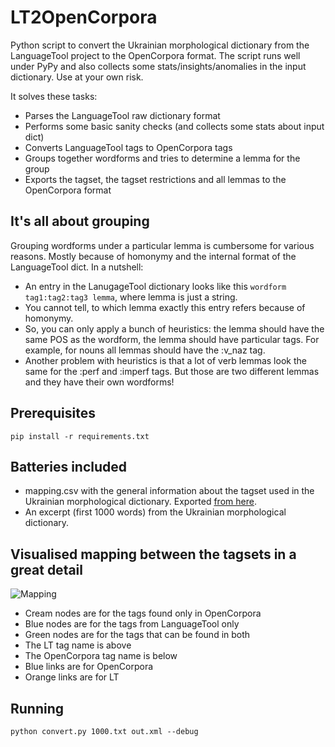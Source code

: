 LT2OpenCorpora
==============

Python script to convert the Ukrainian morphological dictionary from the LanguageTool project to the OpenCorpora format.
The script runs well under PyPy and also collects some stats/insights/anomalies in the input dictionary.
Use at your own risk.

It solves these tasks:
* Parses the LanguageTool raw dictionary format
* Performs some basic sanity checks (and collects some stats about input dict)
* Converts LanguageTool tags to OpenCorpora tags
* Groups together wordforms and tries to determine a lemma for the group
* Exports the tagset, the tagset restrictions and all lemmas to the OpenCorpora format

## It's all about grouping
Grouping wordforms under a particular lemma is cumbersome for various reasons. Mostly because of homonymy and the internal format of the LanguageTool dict.
In a nutshell:
* An entry in the LanugageTool dictionary looks like this `wordform tag1:tag2:tag3 lemma`, where lemma is just a string.
* You cannot tell, to which lemma exactly this entry refers because of homonymy.
* So, you can only apply a bunch of heuristics: the lemma should have the same POS as the wordform, the lemma should have particular tags. For example, for nouns all lemmas should have the :v_naz tag.
* Another problem with heuristics is that a lot of verb lemmas look the same for the :perf and :imperf tags. But those are two different lemmas and they have their own wordforms!

## Prerequisites
```pip install -r requirements.txt```

## Batteries included
* mapping.csv with the general information about the tagset used in the Ukrainian morphological dictionary. Exported [from here](https://docs.google.com/spreadsheets/d/1CA5-11RQhlkTEVXejB9IQOwmzzBXBsH_dfKlcYQlPrU/edit#gid=1425823959).
* An excerpt (first 1000 words) from the Ukrainian morphological dictionary.

## Visualised mapping between the tagsets in a great detail
![Mapping](http://i.imgur.com/qiP2HSl.png)
* Cream nodes are for the tags found only in OpenCorpora
* Blue nodes are for the tags from LanguageTool only
* Green nodes are for the tags that can be found in both
* The LT tag name is above
* The OpenCorpora tag name is below
* Blue links are for OpenCorpora
* Orange links are for LT

## Running
```python convert.py 1000.txt out.xml --debug```
